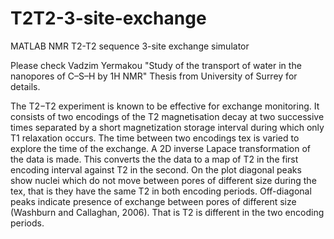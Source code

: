# T2T2-3-site-exchange
MATLAB NMR T2-T2 sequence 3-site exchange simulator 

Please check Vadzim Yermakou "Study of the transport of water in the
nanopores of C–S–H by 1H NMR" Thesis from University of Surrey for details.

The T2−T2 experiment is known to be effective for exchange monitoring. It consists of
two encodings of the T2 magnetisation decay at two successive times separated by a short
magnetization storage interval during which only T1 relaxation occurs. The time between
two encodings tex is varied to explore the time of the exchange. A 2D inverse Lapace
transformation of the data is made. This converts the the data to a map of T2 in the first
encoding interval against T2 in the second. On the plot diagonal peaks show nuclei which
do not move between pores of different size during the tex, that is they have the same T2 in
both encoding periods. Off-diagonal peaks indicate presence of exchange between pores of
different size (Washburn and Callaghan, 2006). That is T2 is different in the two encoding
periods.
